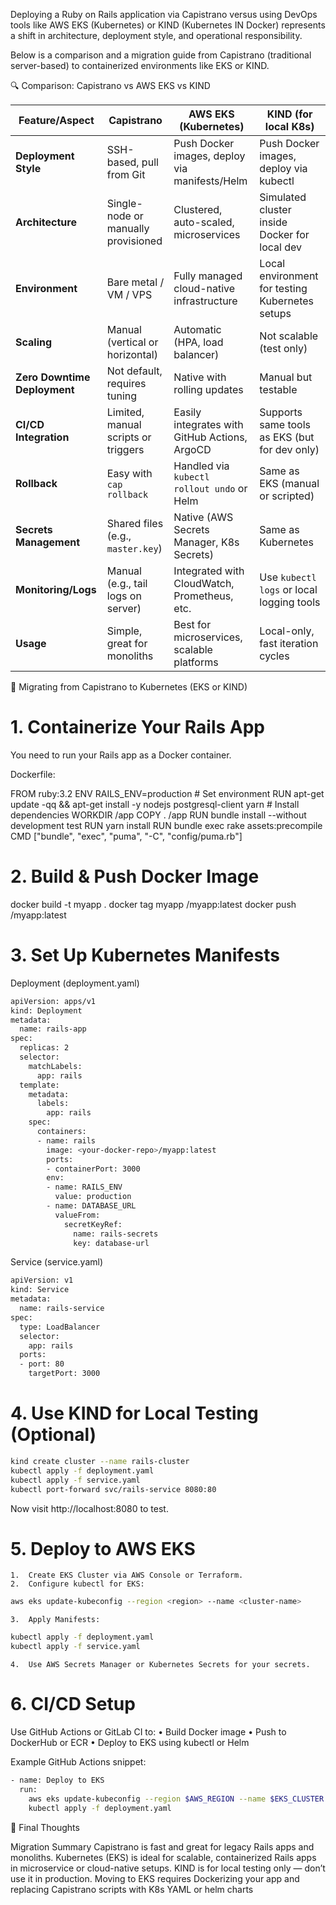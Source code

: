Deploying a Ruby on Rails application via Capistrano versus using DevOps tools like AWS EKS (Kubernetes) or KIND (Kubernetes IN Docker) represents a shift in architecture, deployment style, and operational responsibility.

Below is a comparison and a migration guide from Capistrano (traditional server-based) to containerized environments like EKS or KIND.

🔍 Comparison: Capistrano vs AWS EKS vs KIND

| Feature/Aspect               | **Capistrano**                      | **AWS EKS (Kubernetes)**                      | **KIND (for local K8s)**                        |
| ---------------------------- | ----------------------------------- | --------------------------------------------- | ----------------------------------------------- |
| **Deployment Style**         | SSH-based, pull from Git            | Push Docker images, deploy via manifests/Helm | Push Docker images, deploy via kubectl          |
| **Architecture**             | Single-node or manually provisioned | Clustered, auto-scaled, microservices         | Simulated cluster inside Docker for local dev   |
| **Environment**              | Bare metal / VM / VPS               | Fully managed cloud-native infrastructure     | Local environment for testing Kubernetes setups |
| **Scaling**                  | Manual (vertical or horizontal)     | Automatic (HPA, load balancer)                | Not scalable (test only)                        |
| **Zero Downtime Deployment** | Not default, requires tuning        | Native with rolling updates                   | Manual but testable                             |
| **CI/CD Integration**        | Limited, manual scripts or triggers | Easily integrates with GitHub Actions, ArgoCD | Supports same tools as EKS (but for dev only)   |
| **Rollback**                 | Easy with `cap rollback`            | Handled via `kubectl rollout undo` or Helm    | Same as EKS (manual or scripted)                |
| **Secrets Management**       | Shared files (e.g., `master.key`)   | Native (AWS Secrets Manager, K8s Secrets)     | Same as Kubernetes                              |
| **Monitoring/Logs**          | Manual (e.g., tail logs on server)  | Integrated with CloudWatch, Prometheus, etc.  | Use `kubectl logs` or local logging tools       |
| **Usage**                    | Simple, great for monoliths         | Best for microservices, scalable platforms    | Local-only, fast iteration cycles               |


🧭 Migrating from Capistrano to Kubernetes (EKS or KIND)

# 1. Containerize Your Rails App

You need to run your Rails app as a Docker container.

Dockerfile:

FROM ruby:3.2
ENV RAILS_ENV=production # Set environment
RUN apt-get update -qq && apt-get install -y nodejs postgresql-client yarn # Install dependencies
WORKDIR /app
COPY . /app
RUN bundle install --without development test
RUN yarn install
RUN bundle exec rake assets:precompile
CMD ["bundle", "exec", "puma", "-C", "config/puma.rb"]

# 2. Build & Push Docker Image

docker build -t myapp .
docker tag myapp <your-dockerhub-or-ecr-repo>/myapp:latest
docker push <your-dockerhub-or-ecr-repo>/myapp:latest

# 3. Set Up Kubernetes Manifests

Deployment (deployment.yaml)

```bash
apiVersion: apps/v1
kind: Deployment
metadata:
  name: rails-app
spec:
  replicas: 2
  selector:
    matchLabels:
      app: rails
  template:
    metadata:
      labels:
        app: rails
    spec:
      containers:
      - name: rails
        image: <your-docker-repo>/myapp:latest
        ports:
        - containerPort: 3000
        env:
        - name: RAILS_ENV
          value: production
        - name: DATABASE_URL
          valueFrom:
            secretKeyRef:
              name: rails-secrets
              key: database-url
```

Service (service.yaml)

```bash
apiVersion: v1
kind: Service
metadata:
  name: rails-service
spec:
  type: LoadBalancer
  selector:
    app: rails
  ports:
  - port: 80
    targetPort: 3000
```

# 4. Use KIND for Local Testing (Optional)

```bash
kind create cluster --name rails-cluster
kubectl apply -f deployment.yaml
kubectl apply -f service.yaml
kubectl port-forward svc/rails-service 8080:80
```

Now visit http://localhost:8080 to test.

# 5. Deploy to AWS EKS
	1.	Create EKS Cluster via AWS Console or Terraform.
	2.	Configure kubectl for EKS:
```bash
aws eks update-kubeconfig --region <region> --name <cluster-name>
```

	3.	Apply Manifests:
```bash
kubectl apply -f deployment.yaml
kubectl apply -f service.yaml
```

	4.	Use AWS Secrets Manager or Kubernetes Secrets for your secrets.


# 6. CI/CD Setup

Use GitHub Actions or GitLab CI to:
	•	Build Docker image
	•	Push to DockerHub or ECR
	•	Deploy to EKS using kubectl or Helm

Example GitHub Actions snippet:

```bash
- name: Deploy to EKS
  run:
    aws eks update-kubeconfig --region $AWS_REGION --name $EKS_CLUSTER
    kubectl apply -f deployment.yaml
```

🏁 Final Thoughts

Migration Summary
Capistrano is fast and great for legacy Rails apps and monoliths.
Kubernetes (EKS) is ideal for scalable, containerized Rails apps in microservice or cloud-native setups.
KIND is for local testing only — don’t use it in production.
Moving to EKS requires Dockerizing your app and replacing Capistrano scripts with K8s YAML or helm charts
